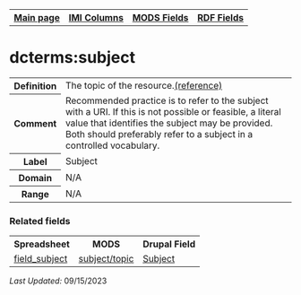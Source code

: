 <!DOCTYPE html>
<html>

<body>
<table style="width:100%">
  <tr>
    <th><a href="index.md">Main page</a></th>
	<th><a href="IMI.md">IMI Columns</a></th>
    <th><a href="MODS.md">MODS Fields</a></th>
    <th><a href="RDF.md">RDF Fields</a></th>
  </tr>
</table>

<h1>dcterms:subject</h1>
<table>
<tr>
	<th>Definition</th>
	<td>The topic of the resource.<a href="http://purl.org/dc/terms/subject">(reference)</a></td>
</tr>
<tr>
	<th>Comment</th>
	<td>Recommended practice is to refer to the subject with a URI. If this is not possible or feasible, a literal value that identifies the subject may be provided. Both should preferably refer to a subject in a controlled vocabulary.</td>
</tr>
<tr>
	<th>Label</th>
	<td>Subject</td>
</tr>
<tr>
	<th>Domain</th>
	<td>N/A</td>
</tr>
<tr>
	<th>Range</th>
	<td>N/A</td>
</tr>
</table>
<h3>Related fields</h3>
<table>
	<tr>
		<th>Spreadsheet</th>
		<th>MODS</th>
		<th>Drupal Field</th>
	</tr>
	<tr>
		<td><a href="field_subject.md">field_subject</a> </td> 
		<td><a href="mods.subject.topic.md">subject/topic</a></td>
		<td><a href="DrupalFields.md#subject">Subject</a></td>
	</tr>
</table>
<p><i>Last Updated: </i>09/15/2023</p>
</body>
</html>
